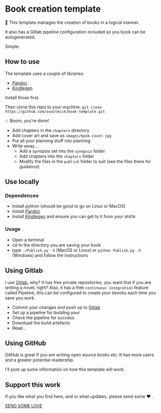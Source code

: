 
# Book creation template 
 
:book: This template manages the creation of books in a logical manner.

It also has a Gitlab pipeline configuration included so you book can be autogenerated.

Simple.

## How to use

The template uses a couple of libraries:

- [Pandoc](http://pandoc.org)
- [Kindlegen](https://www.amazon.com/gp/feature.html?ie=UTF8&docId=1000765211)

Install those first.

Then clone this repo to your machine. `git clone https://github.com/avastmick/book-template.git`

:boom: Boom, you're done!

- Add chapters in the `chapters` directory
- Add cover art and save as `images/book-cover.jpg`
- Put all your planning stuff into planning
- Write away...
    + Add a synopsis set into the `synopsis` folder
    + Add chapters into the `chapters` folder
    + Modify the files in the `publish` folder to suit (see the files there for guidance)

## Use locally

### Dependences

- Install python (should be good to go on Linux or MacOS)
- Install [Pandoc](http://pandoc.org)
- Install [Kindlegen](https://www.amazon.com/gp/feature.html?ie=UTF8&docId=1000765211) and ensure you can get to it from your `$PATH`

### Usage
- Open a terminal
- cd to the directory you are saving your book
- type `./Publish.py -h` (MacOS or Linux) or `python Publish.py -h` (Windows) and follow the instructions

## Using Gitlab

I use [Gitlab](http://gitlab.com), why? It has free private repositories, you want that if you are writing a novel, right? Also, it has a free `continuous integration` feature called Pipeline, this can be configured to create your ebooks each time you save you work.

- Commit your changes and push up to [Gitlab](http://gitlab.com)
- Set up a pipeline for building your
- Check the pipeline for success
- Download the build artefacts 
- Read...

## Using GitHub

GitHub is great if you are writing open source books etc. It has more users and a greater potential readership.

I'll post up some information on how this template will work.

## Support this work

If you like what you find here, and or what updates, please send some  :heart: .

[SEND SOME LOVE](http://www.avastmick.io/donate)
